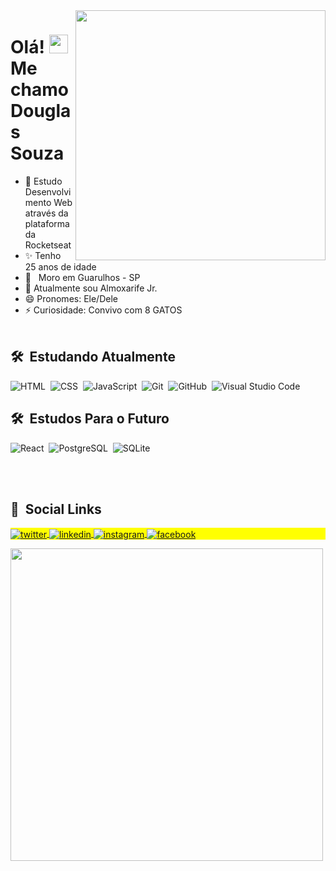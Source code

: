 <img align="right" height="400em" src="https://user-images.githubusercontent.com/62728192/138982256-8c469d53-00db-43e0-a44e-fd98458a0653.png"/>
<h1 align="left">Olá! <img src="https://raw.githubusercontent.com/kaueMarques/kaueMarques/master/hi.gif" width="30px"> Me chamo Douglas Souza</h1>

- 🚀 Estudo Desenvolvimento Web através da plataforma da Rocketseat
- ✨ Tenho 25 anos de idade
- 📍&nbsp;&nbsp; Moro em Guarulhos - SP
- 🔭 Atualmente sou Almoxarife Jr.
- 😄 Pronomes: Ele/Dele
- ⚡ Curiosidade: Convivo com 8 GATOS 
<br><br>

## 🛠 &nbsp;Estudando Atualmente

![HTML](https://img.shields.io/badge/-HTML-05122A?style=flat&logo=HTML5)&nbsp;
![CSS](https://img.shields.io/badge/-CSS-05122A?style=flat&logo=CSS3&logoColor=1572B6)&nbsp;
![JavaScript](https://img.shields.io/badge/-JavaScript-05122A?style=flat&logo=javascript)&nbsp;
![Git](https://img.shields.io/badge/-Git-05122A?style=flat&logo=git)&nbsp;
![GitHub](https://img.shields.io/badge/-GitHub-05122A?style=flat&logo=github)&nbsp;
![Visual Studio Code](https://img.shields.io/badge/-Visual%20Studio%20Code-05122A?style=flat&logo=visual-studio-code&logoColor=007ACC)&nbsp;

## 🛠 &nbsp;Estudos Para o Futuro

![React](https://img.shields.io/badge/-React-05122A?style=flat&logo=react)&nbsp;
![PostgreSQL](https://img.shields.io/badge/-PostgreSQL-05122A?style=flat&logo=postgresql)&nbsp;
![SQLite](https://img.shields.io/badge/-SQLite-05122A?style=flat&logo=sqlite)&nbsp;

<br><br>


## 👱 &nbsp;Social Links

<p align="left" style="background:yellow">
<a href="https://twitter.com/__akzo" target="_blank">
  <img align="center" src="https://img.shields.io/badge/-__akzo-05122A?style=flat&logo=twitter" alt="twitter"/>  
</a>
<a href="https://linkedin.com/in/douglas-souzap" target="_blank">
  <img align="center" src="https://img.shields.io/badge/-douglassouzap-05122A?style=flat&logo=linkedin" alt="linkedin"/>
</a>
<a href="https://instagram.com/_thedoug" target="_blank">
 <img align="center" src="https://img.shields.io/badge/-_thedoug-05122A?style=flat&logo=instagram" alt="instagram"/>
</a>
<a href="https://facebook.com/douglassouza07" target="_blank">
 <img align="center" src="https://img.shields.io/badge/-douglassouza07-05122A?style=flat&logo=facebook" alt="facebook"/>
</a>
  
</p>


<img width="500em" src="https://github-readme-twitter-gazf.vercel.app/api?id=__akzo&layout=wide&show_reply=off&show_retweet=off" />
